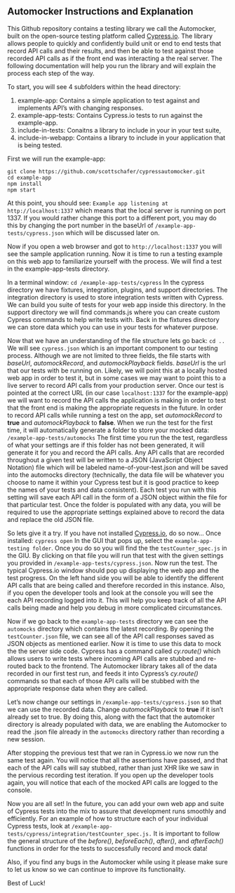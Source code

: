 ## Automocker Instructions and Explanation

This Github repository contains a testing library we call the Automocker, built on the open-source testing platform called [Cypress.io](https://www.cypress.io/). The library allows people to quickly and confidently build unit or end to end tests that record API calls and their results, and then be able to test against those recorded API calls as if the front end was interacting a the real server. The following documentation will help you run the library and will explain the process each step of the way.

To start, you will see 4 subfolders within the head directory:
1. example-app: Contains a simple application to test against and implements API’s with changing responses.
2. example-app-tests: Contains Cypress.io tests to run against the example-app.
3. include-in-tests: Conaitns a library to include in your in your test suite,
4. include-in-webapp: Contains a library to include in your application that is being tested.

First we will run the example-app:
```
git clone https://github.com/scottschafer/cypressautomocker.git
cd example-app
npm install
npm start
```

At this point, you should see: `Example app listening at http://localhost:1337` which means that the local server is running on port 1337. If you would rather change this port to a different port, you may do this by changing the port number in the baseUrl of `/example-app-tests/cypress.json` which will be discussed later on. 

Now if you open a web browser and got to `http://localhost:1337` you will see the sample application running. Now it is time to run a testing example on this web app to familiarize yourself with the process. We will find a test in the example-app-tests directory.

In a terminal window:
```cd /example-app-tests/cypress```
In the cypress directory we have fixtures, integration, plugins, and support directories. The integration directory is used to store integration tests written with Cypress. We can build you suite of tests for your web app inside this directory. In the support directory we will find commands.js where you can create custom Cypress commands to help write tests with. Back in the fixtures directory we can store data which you can use in your tests for whatever purpose. 

Now that we have an understanding of the file structure lets go back:
```cd ..```
We will see `cypress.json` which is an important component to our testing process. Although we are not limited to three fields, the file starts with _baseUrl_, _automockRecord_, and _automockPlayback_ fields. _baseUrl_ is the url that our tests with be running on. Likely, we will point this at a locally hosted web app in order to test it, but in some cases we may want to point this to a live server to record API calls from your production server. Once our test is pointed at the correct URL (in our case `localhost:1337` for the example-app) we will want to record the API calls the application is making in order to test that the front end is making the appropriate requests in the future. In order to record API calls while running a test on the app, set _automockRecord_ to **true** and _automockPlayback_ to **false**. When we run the test for the first time, it will automatically generate a folder to store your mocked data:
```/example-app-tests/automocks```
The first time you run the the test, regardless of what your settings are if this folder has not been generated, it will generate it for you and record the API calls. Any API calls that are recorded throughout a given test will be written to a JSON (JavaScript Object Notation) file which will be labeled name-of-your-test.json and will be saved into the automocks directory (technically, the data file will be whatever you choose to name it within your Cypress test but it is good practice to keep the names of your tests and data consistent). Each test you run with this setting will save each API call in the form of a JSON object within the file for that particular test. Once the folder is populated with any data, you will be required to use the appropriate settings explained above to record the data and replace the old JSON file. 

So lets give it a try. If you have not installed [Cypress.io](https://www.cypress.io/), do so now… Once installed:
```cypress open```
In the GUI that pops up, select the `example-app-testing folder`. Once you do so you will find the the `testCounter_spec.js` in the GIU. By clicking on that file you will run that test with the given settings you provided in `/example-app-tests/cypress.json`. Now run the test. The typical Cypress.io window should pop up displaying the web app and the test progress. On the left hand side you will be able to identify the different API calls that are being called and therefore recorded in this instance. Also, if you open the developer tools and look at the console you will see the each API recording logged into it. This will help you keep track of all the API calls being made and help you debug in more complicated circumstances. 

Now if we go back to the `example-app-tests` directory we can see the `automocks` directory which contains the latest recording. By opening the `testCounter.json` file, we can see all of the API call responses saved as JSON objects as mentioned earlier. Now it is time to use this data to mock the the server side code. Cypress has a command called _cy.route()_ which allows users to write tests where incoming API calls are stubbed and re-routed back to the frontend. The Automocker library takes all of the data recorded in our first test run, and feeds it into Cypress’s _cy.route()_ commands so that each of those API calls will be stubbed with the appropriate response data when they are called. 

Let’s now change our settings in `/example-app-tests/cypress.json` so that we can use the recorded data. Change _automockPlayback_ to **true** if it isn’t already set to true. By doing this, along with the fact that the automoker directory is already populated with data, we are enabling the Automocker to read the .json file already in the `automocks` directory rather than recording a new session. 

After stopping the previous test that we ran in Cypress.io we now run the same test again. You will notice that all the assertions have passed, and that each of the API calls will say stubbed, rather than just XHR like we saw in the pervious recording test iteration. If you open up the developer tools again, you will notice that each of the mocked API calls are logged to the console.

Now you are all set! In the future, you can add your own web app and suite of Cypress tests into the mix to assure that development runs smoothly and efficiently. For an example of how to structure each of your individual Cypress tests, look at `/example-app-tests/cypress/integration/testCounter_spec.js.` It is important to follow the general structure of the _before()_, _beforeEach()_, _after()_, and _afterEach()_ functions in order for the tests to successfully record and mock data!

Also, if you find any bugs in the Automocker while using it please make sure to let us know so we can continue to improve its functionality.

Best of Luck!
